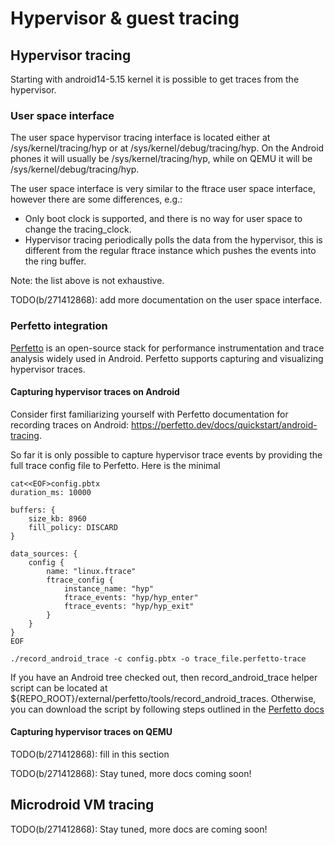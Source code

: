 # Hypervisor & guest tracing

## Hypervisor tracing

Starting with android14-5.15 kernel it is possible to get traces from the hypervisor.

### User space interface

The user space hypervisor tracing interface is located either at /sys/kernel/tracing/hyp or at
/sys/kernel/debug/tracing/hyp. On the Android phones it will usually be /sys/kernel/tracing/hyp,
while on QEMU it will be /sys/kernel/debug/tracing/hyp.

The user space interface is very similar to the ftrace user space interface, however there are some
differences, e.g.:

* Only boot clock is supported, and there is no way for user space to change the tracing_clock.
* Hypervisor tracing periodically polls the data from the hypervisor, this is different from the
  regular ftrace instance which pushes the events into the ring buffer.

Note: the list above is not exhaustive.

TODO(b/271412868): add more documentation on the user space interface.

### Perfetto integration

[Perfetto](https://perfetto.dev/docs/) is an open-source stack for performance instrumentation and
trace analysis widely used in  Android. Perfetto supports capturing and visualizing hypervisor
traces.

#### Capturing hypervisor traces on Android

Consider first familiarizing yourself with Perfetto documentation for recording traces on Android:
https://perfetto.dev/docs/quickstart/android-tracing.

So far it is only possible to capture hypervisor trace events by providing the full trace config
file to Perfetto. Here is the minimal

```shell
cat<<EOF>config.pbtx
duration_ms: 10000

buffers: {
    size_kb: 8960
    fill_policy: DISCARD
}

data_sources: {
    config {
        name: "linux.ftrace"
        ftrace_config {
            instance_name: "hyp"
            ftrace_events: "hyp/hyp_enter"
            ftrace_events: "hyp/hyp_exit"
        }
    }
}
EOF

./record_android_trace -c config.pbtx -o trace_file.perfetto-trace
```

If you have an Android tree checked out, then record_android_trace helper script can be located at
${REPO_ROOT}/external/perfetto/tools/record_android_traces. Otherwise, you can download the script
by following steps outlined in the [Perfetto docs](
https://perfetto.dev/docs/quickstart/android-tracing#recording-a-trace-through-the-cmdline)

#### Capturing hypervisor traces on QEMU

TODO(b/271412868): fill in this section

TODO(b/271412868): Stay tuned, more docs coming soon!

## Microdroid VM tracing

TODO(b/271412868): Stay tuned, more docs are coming soon!
